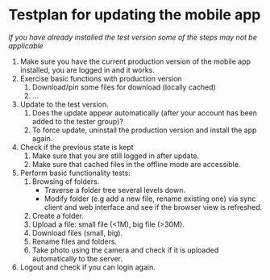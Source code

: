 # Testplan for updating the mobile app

_If you have already installed the test version some of the steps may not be applicable_

1. Make sure you have the current production version of the mobile app installed, you are logged in and it works. 
2. Exercise basic functions with production version
   1. Download/pin some files for download (locally cached)
   2. ...
3. Update to the test version.
   1. Does the update appear automatically (after your account has been added to the tester group)?
   2. To force update, uninstall the production version and install the app again.
5. Check if the previous state is kept
   1. Make sure that you are still logged in after update.
   2. Make sure that cached files in the offline mode are accessible.
6. Perform basic functionality tests:
   1. Browsing of folders. 
      - Traverse a folder tree several levels down.
      - Modify folder (e.g add a new file, rename existing one) via sync client and web interface and see if the browser view is refreshed.
   2. Create a folder.
   3. Upload a file: small file (<1M), big file (>30M).
   4. Download files (small, big).
   5. Rename files and folders.
   6. Take photo using the camera and check if it is uploaded automatically to the server.
7. Logout and check if you can login again.
  
